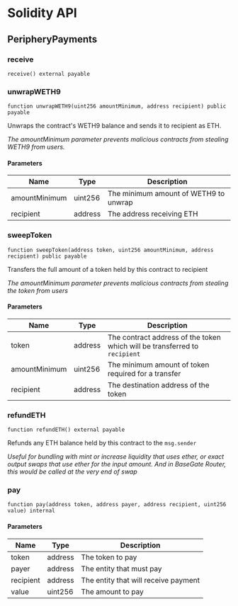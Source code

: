 # Solidity API

## PeripheryPayments

### receive

```solidity
receive() external payable
```

### unwrapWETH9

```solidity
function unwrapWETH9(uint256 amountMinimum, address recipient) public payable
```

Unwraps the contract's WETH9 balance and sends it to recipient as ETH.

_The amountMinimum parameter prevents malicious contracts from stealing WETH9 from users._

#### Parameters

| Name          | Type    | Description                           |
| ------------- | ------- | ------------------------------------- |
| amountMinimum | uint256 | The minimum amount of WETH9 to unwrap |
| recipient     | address | The address receiving ETH             |

### sweepToken

```solidity
function sweepToken(address token, uint256 amountMinimum, address recipient) public payable
```

Transfers the full amount of a token held by this contract to recipient

_The amountMinimum parameter prevents malicious contracts from stealing the token from users_

#### Parameters

| Name          | Type    | Description                                                                |
| ------------- | ------- | -------------------------------------------------------------------------- |
| token         | address | The contract address of the token which will be transferred to `recipient` |
| amountMinimum | uint256 | The minimum amount of token required for a transfer                        |
| recipient     | address | The destination address of the token                                       |

### refundETH

```solidity
function refundETH() external payable
```

Refunds any ETH balance held by this contract to the `msg.sender`

_Useful for bundling with mint or increase liquidity that uses ether, or exact output swaps
that use ether for the input amount. And in BaseGate Router, this would be called
at the very end of swap_

### pay

```solidity
function pay(address token, address payer, address recipient, uint256 value) internal
```

#### Parameters

| Name      | Type    | Description                          |
| --------- | ------- | ------------------------------------ |
| token     | address | The token to pay                     |
| payer     | address | The entity that must pay             |
| recipient | address | The entity that will receive payment |
| value     | uint256 | The amount to pay                    |
